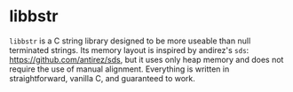 # libbstr

`libbstr` is a C string library designed to be more useable than null terminated strings. Its memory layout is inspired by andirez's `sds`: https://github.com/antirez/sds, but it uses only heap memory and does not require the use of manual alignment. Everything is written in straightforward, vanilla C, and guaranteed to work.
